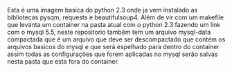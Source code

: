 Esta é uma imagem basica do python 2.3 onde ja vem instalado as bibliotecas pysqm, requests e beautifulsoup4. Além de vir com um makefile que levanta um container na pasta atual com o python 2.3 fazendo um link com o mysql 5.5, neste repositorio também tem um arquivo mysql-data compactada que é um arquivo que deve ser descompactado que contém os arquivos basicos do mysql e que será espelhado para dentro do container assim todas as configurações que forem aplicadas no mysql serão salvas nesta pasta que esta fora do container.